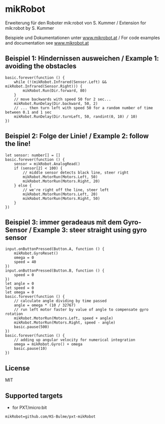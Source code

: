 # mikRobot

Erweiterung für den Roboter mik:robot von S. Kummer / Extension for mik:robot by S. Kummer

Beispiele und Dokumentationen unter www.mikrobot.at / For code examples and documentation see www.mikrobot.at

## Beispiel 1: Hindernissen ausweichen / Example 1: avoiding the obstacles
```
basic.forever(function () {
    while (!(mikRobot.Infrared(Sensor.Left) && mikRobot.Infrared(Sensor.Right))) {
        mikRobot.Run(Dir.forward, 80)
    }
    // move backwards with speed 50 for 2 sec...
    mikRobot.RunDelay(Dir.backward, 50, 2)
    // ... then turn left with speed 50 for a random number of time between 0.1 and 1 sec
    mikRobot.RunDelay(Dir.turnLeft, 50, randint(0, 10) / 10)
})
```
## Beispiel 2: Folge der Linie! / Example 2: follow the line!
```
let sensor: number[] = []
basic.forever(function () {
    sensor = mikRobot.AnalogRead()
    if (sensor[2] < 100) {
        // middle sensor detects black line, steer right
        mikRobot.MotorRun(Motors.Left, 50)
        mikRobot.MotorRun(Motors.Right, 20)
    } else {
        // we're right off the line, steer left
        mikRobot.MotorRun(Motors.Left, 20)
        mikRobot.MotorRun(Motors.Right, 50)
    }
})
```

## Beispiel 3: immer geradeaus mit dem Gyro-Sensor / Example 3: steer straight using gyro sensor
```
input.onButtonPressed(Button.A, function () {
    mikRobot.GyroReset()
    omega = 0
    speed = 40
})
input.onButtonPressed(Button.B, function () {
    speed = 0
})
let angle = 0
let speed = 0
let omega = 0
basic.forever(function () {
    // calculate angle dividing by time passed
    angle = omega * (10 / 32767)
    // run left motor faster by value of angle to compensate gyro rotation
    mikRobot.MotorRun(Motors.Left, speed + angle)
    mikRobot.MotorRun(Motors.Right, speed - angle)
    basic.pause(500)
})
basic.forever(function () {
    // adding up angular velocity for numerical integration
    omega = mikRobot.Gyro() + omega
    basic.pause(10)
})
```

## License

MIT

## Supported targets

* for PXT/micro:bit

```package
mikRobot=github.com/KS-Bulme/pxt-mikRobot
```
